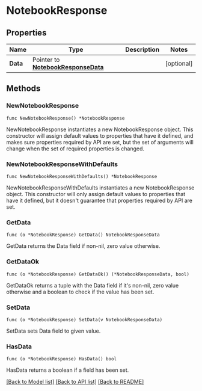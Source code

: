 # NotebookResponse

## Properties

| Name     | Type                                                           | Description | Notes      |
| -------- | -------------------------------------------------------------- | ----------- | ---------- |
| **Data** | Pointer to [**NotebookResponseData**](NotebookResponseData.md) |             | [optional] |

## Methods

### NewNotebookResponse

`func NewNotebookResponse() *NotebookResponse`

NewNotebookResponse instantiates a new NotebookResponse object.
This constructor will assign default values to properties that have it defined,
and makes sure properties required by API are set, but the set of arguments
will change when the set of required properties is changed.

### NewNotebookResponseWithDefaults

`func NewNotebookResponseWithDefaults() *NotebookResponse`

NewNotebookResponseWithDefaults instantiates a new NotebookResponse object.
This constructor will only assign default values to properties that have it defined,
but it doesn't guarantee that properties required by API are set.

### GetData

`func (o *NotebookResponse) GetData() NotebookResponseData`

GetData returns the Data field if non-nil, zero value otherwise.

### GetDataOk

`func (o *NotebookResponse) GetDataOk() (*NotebookResponseData, bool)`

GetDataOk returns a tuple with the Data field if it's non-nil, zero value otherwise
and a boolean to check if the value has been set.

### SetData

`func (o *NotebookResponse) SetData(v NotebookResponseData)`

SetData sets Data field to given value.

### HasData

`func (o *NotebookResponse) HasData() bool`

HasData returns a boolean if a field has been set.

[[Back to Model list]](../README.md#documentation-for-models) [[Back to API list]](../README.md#documentation-for-api-endpoints) [[Back to README]](../README.md)
